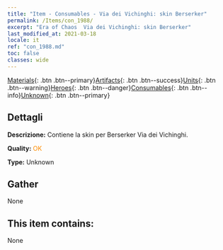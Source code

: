 ```yaml
---
title: "Item - Consumables - Via dei Vichinghi: skin Berserker"
permalink: /Items/con_1988/
excerpt: "Era of Chaos  Via dei Vichinghi: skin Berserker"
last_modified_at: 2021-03-18
locale: it
ref: "con_1988.md"
toc: false
classes: wide
---
```

 [Materials](/it/Items/){: .btn .btn--primary}[Artifacts](/it/Items/Artifacts/){: .btn .btn--success}[Units](/it/Items/Units/){: .btn .btn--warning}[Heroes](/it/Items/Heroes/){: .btn .btn--danger}[Consumables](/it/Items/Consumables/){: .btn .btn--info}[Unknown](/it/Items/Unknown/){: .btn .btn--primary}

## Dettagli
 **Descrizione:** Contiene la skin per Berserker Via dei Vichinghi.

 **Quality:** <span style="color: #FF8C00">OK</span>

 **Type:** Unknown

## Gather

  None

## This item contains:

  None


